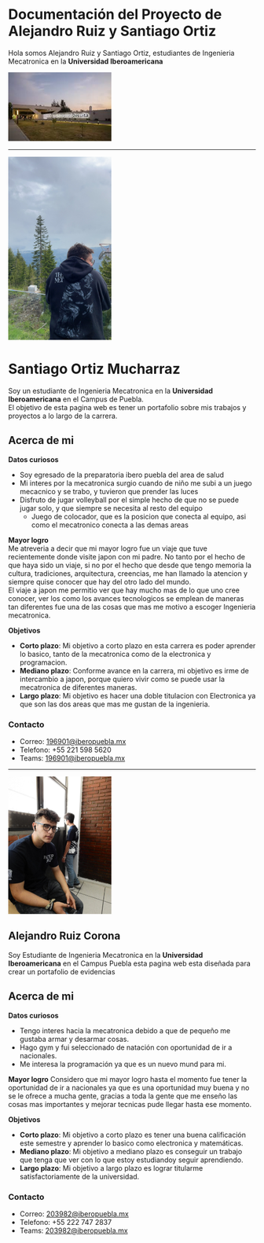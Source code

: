 # Documentación del Proyecto de Alejandro Ruiz y Santiago Ortiz

Hola somos Alejandro Ruiz y Santiago Ortiz, estudiantes de Ingenieria Mecatronica en la **Universidad Iberoamericana**

<img src="recursos/imgs/ibero.jpeg" alt="Diagrama del sistema" width="210">

---

<img src="recursos/imgs/image.jpeg" alt="Diagrama del sistema" width="210">


# Santiago Ortiz Mucharraz

Soy un estudiante de Ingenieria Mecatronica en la **Universidad Iberoamericana** en el Campus de Puebla.  
El objetivo de esta pagina web es tener un portafolio sobre mis trabajos y proyectos a lo largo de la carrera.  

## Acerca de mi 

**Datos curiosos**  

- Soy egresado de la preparatoria ibero puebla del area de salud
- Mi interes por la mecatronica surgio cuando de niño me subi a un juego mecacnico y se trabo, y tuvieron que prender las luces
- Disfruto de jugar volleyball por el simple hecho de que no se puede jugar solo, y que siempre se necesita al resto del equipo
    - Juego de colocador, que es la posicion que conecta al equipo, asi como el mecatronico conecta a las demas areas  

**Mayor logro**  
Me atreveria a decir que mi mayor logro fue un viaje que tuve recientemente donde visite japon con mi padre. No tanto por el hecho de que haya sido un viaje, si no por el hecho que desde que tengo memoria la cultura, tradiciones, arquitectura, creencias, me han llamado la atencion y siempre quise conocer que hay del otro lado del mundo.  
El viaje a japon me permitio ver que hay mucho mas de lo que uno cree conocer, ver los como los avances tecnologicos se emplean de maneras tan diferentes fue una de las cosas que mas me motivo a escoger Ingenieria mecatronica.  

**Objetivos**  
- **Corto plazo**: Mi objetivo a corto plazo en esta carrera es poder aprender lo basico, tanto de la mecatronica como de la electronica y programacion.  
- **Mediano plazo**: Conforme avance en la carrera, mi objetivo es irme de intercambio a japon, porque quiero vivir como se puede usar la mecatronica de diferentes maneras.  
- **Largo plazo**: Mi objetivo es hacer una doble titulacion con Electronica ya que son las dos areas que mas me gustan de la ingenieria.  

### Contacto  
- Correo: 196901@iberopuebla.mx
- Telefono: +55 221 598 5620
- Teams: 196901@iberopuebla.mx

---

<img src="recursos/imgs/alex.jpeg" alt="Diagrama del sistema" width="210">

## Alejandro Ruiz Corona

Soy Estudiante de Ingenieria Mecatronica en la **Universidad Iberoamericana** en el Campus Puebla esta pagina web esta diseñada para crear un portafolio de evidencias

## Acerca de mi

**Datos curiosos**

- Tengo interes hacia la mecatronica debido a que de pequeño me gustaba armar y desarmar cosas.
- Hago gym y fui seleccionado de natación con oportunidad de ir a nacionales.
- Me interesa la programación ya que es un nuevo mund para mi.

**Mayor logro** 
Considero que mi mayor logro hasta el momento fue tener la oportunidad de ir a nacionales ya que es una oportunidad muy buena y no se le ofrece a mucha gente, gracias a toda la gente que me enseño las cosas mas importantes y mejorar tecnicas pude llegar hasta ese momento.

**Objetivos**   
- **Corto plazo**: Mi objetivo a corto plazo es tener una buena calificación este semestre y aprender lo basico como electronica y matemáticas.  
- **Mediano plazo**: Mi objetivo a mediano plazo es conseguir un trabajo que tenga que ver con lo que estoy estudiandoy seguir aprendiendo.  
- **Largo plazo**: Mi objetivo a largo plazo es lograr titularme satisfactoriamente de la universidad.

### Contacto  
- Correo: 203982@iberopuebla.mx
- Telefono: +55 222 747 2837
- Teams: 203982@iberopuebla.mx
